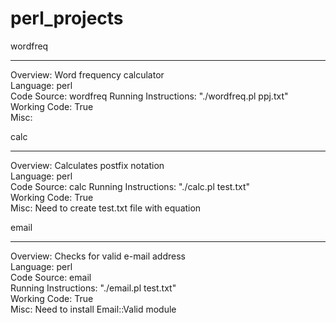 perl_projects
=============

wordfreq<hr>
Overview: Word frequency calculator <br>
Language: perl <br>
Code Source: wordfreq
Running Instructions: "./wordfreq.pl ppj.txt" <br>
Working Code: True <br>
Misc: <br>

<p>
calc<hr>
Overview: Calculates postfix notation <br>
Language: perl <br>
Code Source: calc
Running Instructions: "./calc.pl test.txt" <br>
Working Code: True <br>
Misc: Need to create test.txt file with equation <br>

<p>
email<hr>
Overview: Checks for valid e-mail address <br>
Language: perl <br>
Code Source: email <br>
Running Instructions: "./email.pl test.txt" <br>
Working Code: True <br>
Misc: Need to install Email::Valid module <br>
